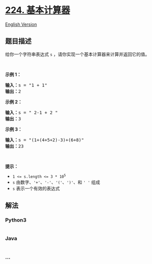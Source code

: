 # [224. 基本计算器](https://leetcode-cn.com/problems/basic-calculator)

[English Version](https://cdn.jsdelivr.net/gh/doocs/leetcode@main/solution/0200-0299/0224.Basic%20Calculator/README_EN.md)

## 题目描述

<!-- 这里写题目描述 -->

<p>给你一个字符串表达式 <code>s</code> ，请你实现一个基本计算器来计算并返回它的值。</p>

<p> </p>

<p><strong>示例 1：</strong></p>

<pre>
<strong>输入：</strong>s = "1 + 1"
<strong>输出：</strong>2
</pre>

<p><strong>示例 2：</strong></p>

<pre>
<strong>输入：</strong>s = " 2-1 + 2 "
<strong>输出：</strong>3
</pre>

<p><strong>示例 3：</strong></p>

<pre>
<strong>输入：</strong>s = "(1+(4+5+2)-3)+(6+8)"
<strong>输出：</strong>23
</pre>

<p> </p>

<p><strong>提示：</strong></p>

<ul>
	<li><code>1 <= s.length <= 3 * 10<sup>5</sup></code></li>
	<li><code>s</code> 由数字、<code>'+'</code>、<code>'-'</code>、<code>'('</code>、<code>')'</code>、和 <code>' '</code> 组成</li>
	<li><code>s</code> 表示一个有效的表达式</li>
</ul>


## 解法

<!-- 这里可写通用的实现逻辑 -->

<!-- tabs:start -->

### **Python3**

<!-- 这里可写当前语言的特殊实现逻辑 -->

```python

```

### **Java**

<!-- 这里可写当前语言的特殊实现逻辑 -->

```java

```

### **...**

```

```

<!-- tabs:end -->
